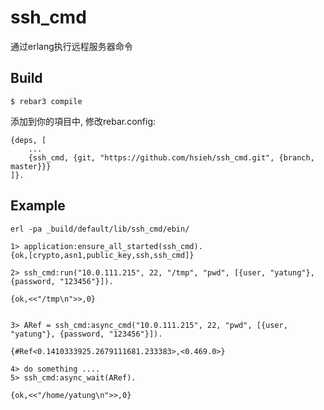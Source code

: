 ssh_cmd
=====

通过erlang执行远程服务器命令

Build
-----

    $ rebar3 compile

添加到你的項目中, 修改rebar.config:

    {deps, [
        ...
        {ssh_cmd, {git, "https://github.com/hsieh/ssh_cmd.git", {branch, master}}}
    ]}.


Example
-------

    erl -pa _build/default/lib/ssh_cmd/ebin/
    
    1> application:ensure_all_started(ssh_cmd).
    {ok,[crypto,asn1,public_key,ssh,ssh_cmd]}

    2> ssh_cmd:run("10.0.111.215", 22, "/tmp", "pwd", [{user, "yatung"}, {password, "123456"}]).
    
    {ok,<<"/tmp\n">>,0}


    3> ARef = ssh_cmd:async_cmd("10.0.111.215", 22, "pwd", [{user, "yatung"}, {password, "123456"}]).
    
    {#Ref<0.1410333925.2679111681.233383>,<0.469.0>}

    4> do something ....
    5> ssh_cmd:async_wait(ARef).
    
    {ok,<<"/home/yatung\n">>,0}

